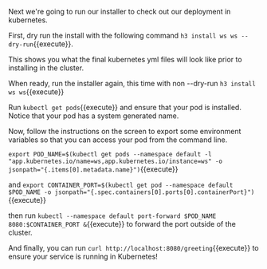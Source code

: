 Next we're going to run our installer to check out our deployment in kubernetes.

First, dry run the install with the following command `h3 install ws ws --dry-run`{{execute}}.

This shows you what the final kubernetes yml files will look like prior to installing in the cluster.

When ready, run the installer again, this time with non --dry-run `h3 install ws ws`{{execute}}

Run `kubectl get pods`{{execute}} and ensure that your pod is installed. Notice that your pod has a system generated name.

Now, follow the instructions on the screen to export some environment variables so that you can access your pod from the command line.

`export POD_NAME=$(kubectl get pods --namespace default -l "app.kubernetes.io/name=ws,app.kubernetes.io/instance=ws" -o jsonpath="{.items[0].metadata.name}")`{{execute}}

and `export CONTAINER_PORT=$(kubectl get pod --namespace default $POD_NAME -o jsonpath="{.spec.containers[0].ports[0].containerPort}")`{{execute}}

then run `kubectl --namespace default port-forward $POD_NAME 8080:$CONTAINER_PORT &`{{execute}} to forward the port outside of the cluster.

And finally, you can run `curl http://localhost:8080/greeting`{{execute}} to ensure your service is running in Kubernetes!
